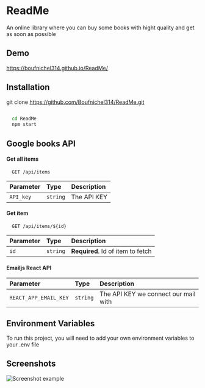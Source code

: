 
# ReadMe

An online library where you can buy some books with hight quality and get as soon as possible

## Demo

https://boufnichel314.github.io/ReadMe/


## Installation

git clone https://github.com/Boufnichel314/ReadMe.git

```bash
  
  cd ReadMe
  npm start
```
    
## Google books API

#### Get all items

```http
  GET /api/items
```

| Parameter | Type     | Description                |
| :-------- | :------- | :------------------------- |
| `API_key` | `string` | The API KEY |

#### Get item

```http
  GET /api/items/${id}
```

| Parameter | Type     | Description                       |
| :-------- | :------- | :-------------------------------- |
| `id`      | `string` | **Required**. Id of item to fetch |

#### Emailjs React API

| Parameter | Type     | Description                |
| :-------- | :------- | :------------------------- |
| `REACT_APP_EMAIL_KEY` | `string` | The API KEY we connect our mail with |

## Environment Variables

To run this project, you will need to add your own environment variables to your .env file


## Screenshots

![Screenshot example](Screens/Home.png)

